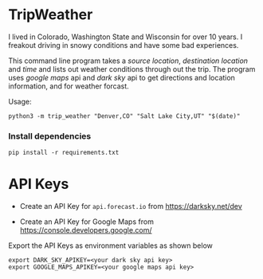 # TripWeather

I lived in Colorado, Washington State and Wisconsin for over 10 years. I freakout driving in snowy conditions and have some bad experiences.

This command line program takes a _source location_, _destination location_ and _time_ and lists out weather conditions through out the trip.
The program uses *google maps* api and *dark sky* api to get directions and location information, and for weather forcast.

Usage:
```
python3 -m trip_weather "Denver,CO" "Salt Lake City,UT" "$(date)"
```


### Install dependencies
```
pip install -r requirements.txt
```

# API Keys

* Create an API Key for `api.forecast.io` from https://darksky.net/dev

* Create an API Key for Google Maps from https://console.developers.google.com/

Export the API Keys as environment variables as shown below

```
export DARK_SKY_APIKEY=<your dark sky api key>
export GOOGLE_MAPS_APIKEY=<your google maps api key>
```

